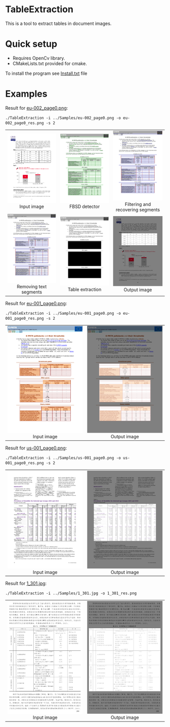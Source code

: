 # TableExtraction

This is a tool to extract tables in document images.

# Quick setup 

* Requires OpenCv library.
* CMakeLists.txt provided for cmake.

To install the program see <a href="https://github.com/ngophuc/TableExtraction/blob/main/Install.txt">Install.txt</a> file

# Examples
<p>Result for <a href="https://github.com/ngophuc/TableExtraction/blob/main/Samples/eu-002_page0.png">eu-002_page0.png</a>: </p>&#x000A;&#x000A;
<pre class="code highlight js-syntax-highlight plaintext">
<code>./TableExtraction -i ../Samples/eu-002_page0.png -o eu-002_page0_res.png -s 2</code>
</pre>&#x000A;&#x000A;
<p>
  <table cellpadding="5">
    <tr>
    <td align="center" valign="center">
      <a href="https://github.com/ngophuc/TableExtraction/blob/main/Samples/eu-002_page0.png">
        <img width="250" src="https://github.com/ngophuc/TableExtraction/blob/main/Samples/eu-002_page0.png" alt="Input image" />
      </a>  
    <br />
    Input image
    </td>
    <td align="center" valign="center">
      <a href="https://github.com/ngophuc/TableExtraction/blob/main/Results/res_Seg.png">
        <img width="250" src="https://github.com/ngophuc/TableExtraction/blob/main/Results/res_Seg.png" alt="FBSD detector" />
      </a>
    <br />
    FBSD detector
    </td>  
    <td align="center" valign="center">
      <a href="https://github.com/ngophuc/TableExtraction/blob/main/Results/res_HVEg.png">
        <img width="250" src="https://github.com/ngophuc/TableExtraction/blob/main/Results/res_HVEg.png" alt="Filtering horizontal and vertical segments" />
      </a>
    <br />
    Filtering and recovering segments
    </td>
    </tr>
    <tr>
    <td align="center" valign="center">
      <a href="https://github.com/ngophuc/TableExtraction/blob/main/Results/res_HVT.png">
        <img width="250" src="https://github.com/ngophuc/TableExtraction/blob/main/Results/res_HVT.png" alt="Removing text segments" />
      </a>  
    <br />
    Removing text segments
    </td> 
    <td align="center" valign="center">
      <a href="https://github.com/ngophuc/TableExtraction/blob/main/Results/res_HVTable.png">
        <img width="250" src="https://github.com/ngophuc/TableExtraction/blob/main/Results/res_HVTable.png" alt="Table extraction" />
      </a>
    <br />
    Table extraction
    </td>
    <td align="center" valign="center">
      <a href="https://github.com/ngophuc/TableExtraction/blob/main/Results/eu-002_page0_res.png">
        <img width="250" src="https://github.com/ngophuc/TableExtraction/blob/main/Results/eu-002_page0_res.png" alt="Output image" />
      </a>
    <br />
    Output image
    </td>    
    </tr>
  </table>
</p>

<p>Result for <a href="https://github.com/ngophuc/TableExtraction/blob/main/Samples/eu-001_page0.png">eu-001_page0.png</a>: </p>&#x000A;&#x000A;
<pre class="code highlight js-syntax-highlight plaintext">
<code>./TableExtraction -i ../Samples/eu-001_page0.png -o eu-001_page0_res.png -s 2</code>
</pre>&#x000A;&#x000A;
<p>
<table cellpadding="5">
  <tr>
  <td align="center" valign="center">
    <a href="https://github.com/ngophuc/TableExtraction/blob/main/Samples/eu-001_page0.png">
      <img width="250" src="https://github.com/ngophuc/TableExtraction/blob/main/Samples/eu-001_page0.png" alt="Input image" />
    </a>  
  <br />
  Input image
  </td>
  <td align="center" valign="center">
    <a href="https://github.com/ngophuc/TableExtraction/blob/main/Results/eu-001_page0_res.png">
      <img width="250" src="https://github.com/ngophuc/TableExtraction/blob/main/Results/eu-001_page0_res.png" alt="Output image" />
    </a>
  <br />
  Output image
  </td>    
  </tr>
</table>

<p>Result for <a href="https://github.com/ngophuc/TableExtraction/blob/main/Samples/us-001_page0.png">us-001_page0.png</a>: </p>&#x000A;&#x000A;
<pre class="code highlight js-syntax-highlight plaintext">
<code>./TableExtraction -i ../Samples/us-001_page0.png -o us-001_page0_res.png -s 2</code>
</pre>&#x000A;&#x000A;
<p>
<table cellpadding="5">
  <tr>
  <td align="center" valign="center">
    <a href="https://github.com/ngophuc/TableExtraction/blob/main/Samples/us-001_page0.png">
      <img width="250" src="https://github.com/ngophuc/TableExtraction/blob/main/Samples/us-001_page0.png" alt="Input image" />
    </a>  
  <br />
  Input image
  </td>
  <td align="center" valign="center">
    <a href="https://github.com/ngophuc/TableExtraction/blob/main/Results/us-001_page0_res.png">
      <img width="250" src="https://github.com/ngophuc/TableExtraction/blob/main/Results/us-001_page0_res.png" alt="Output image" />
    </a>
  <br />
  Output image
  </td>    
  </tr>
</table>

<p>Result for <a href="https://github.com/ngophuc/TableExtraction/blob/main/Samples/1_301.jpg">1_301.jpg</a>: </p>&#x000A;&#x000A;
<pre class="code highlight js-syntax-highlight plaintext">
<code>./TableExtraction -i ../Samples/1_301.jpg -o 1_301_res.png</code>
</pre>&#x000A;&#x000A;
<p>
<table cellpadding="5">
  <tr>
  <td align="center" valign="center">
    <a href="https://github.com/ngophuc/TableExtraction/blob/main/Samples/1_301.jpg">
      <img width="250" src="https://github.com/ngophuc/TableExtraction/blob/main/Samples/1_301.jpg" alt="Input image" />
    </a>  
  <br />
  Input image
  </td>
  <td align="center" valign="center">
    <a href="https://github.com/ngophuc/TableExtraction/blob/main/Results/1_301_res.png">
      <img width="250" src="https://github.com/ngophuc/TableExtraction/blob/main/Results/1_301_res.png" alt="Output image" />
    </a>
  <br />
  Output image
  </td>    
  </tr>
</table>
